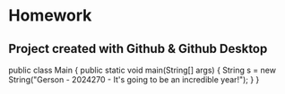 # Homework

## Project created with Github & Github Desktop

public class Main {
    public static void main(String[] args) {
        String s = new String("Gerson - 2024270 - It's going to be an incredible year!");
    }
}
